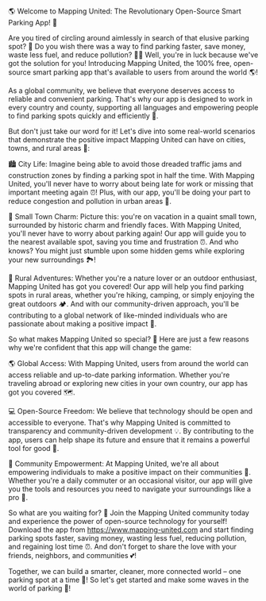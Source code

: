 🌎️ Welcome to Mapping United: The Revolutionary Open-Source Smart Parking App! 🚀

Are you tired of circling around aimlessly in search of that elusive parking spot? 🚗 Do you wish there was a way to find parking faster, save money, waste less fuel, and reduce pollution? 💸💨 Well, you're in luck because we've got the solution for you! Introducing Mapping United, the 100% free, open-source smart parking app that's available to users from around the world 🌎️!

As a global community, we believe that everyone deserves access to reliable and convenient parking. That's why our app is designed to work in every country and county, supporting all languages and empowering people to find parking spots quickly and efficiently 💨.

But don't just take our word for it! Let's dive into some real-world scenarios that demonstrate the positive impact Mapping United can have on cities, towns, and rural areas 🌈:

🏙️ City Life: Imagine being able to avoid those dreaded traffic jams and construction zones by finding a parking spot in half the time. With Mapping United, you'll never have to worry about being late for work or missing that important meeting again ⏰! Plus, with our app, you'll be doing your part to reduce congestion and pollution in urban areas 🌆.

🚗 Small Town Charm: Picture this: you're on vacation in a quaint small town, surrounded by historic charm and friendly faces. With Mapping United, you'll never have to worry about parking again! Our app will guide you to the nearest available spot, saving you time and frustration ⏰. And who knows? You might just stumble upon some hidden gems while exploring your new surroundings 🏞️!

🌄 Rural Adventures: Whether you're a nature lover or an outdoor enthusiast, Mapping United has got you covered! Our app will help you find parking spots in rural areas, whether you're hiking, camping, or simply enjoying the great outdoors 🏕️. And with our community-driven approach, you'll be contributing to a global network of like-minded individuals who are passionate about making a positive impact 💖.

So what makes Mapping United so special? 🤔 Here are just a few reasons why we're confident that this app will change the game:

🌎️ Global Access: With Mapping United, users from around the world can access reliable and up-to-date parking information. Whether you're traveling abroad or exploring new cities in your own country, our app has got you covered 🗺️.

💻 Open-Source Freedom: We believe that technology should be open and accessible to everyone. That's why Mapping United is committed to transparency and community-driven development 💡. By contributing to the app, users can help shape its future and ensure that it remains a powerful tool for good 👊.

🌈 Community Empowerment: At Mapping United, we're all about empowering individuals to make a positive impact on their communities 🌈. Whether you're a daily commuter or an occasional visitor, our app will give you the tools and resources you need to navigate your surroundings like a pro 💪.

So what are you waiting for? 🤔 Join the Mapping United community today and experience the power of open-source technology for yourself! Download the app from https://www.mapping-united.com and start finding parking spots faster, saving money, wasting less fuel, reducing pollution, and regaining lost time ⏰. And don't forget to share the love with your friends, neighbors, and communities 💕!

Together, we can build a smarter, cleaner, more connected world – one parking spot at a time 🌟! So let's get started and make some waves in the world of parking 🌊!